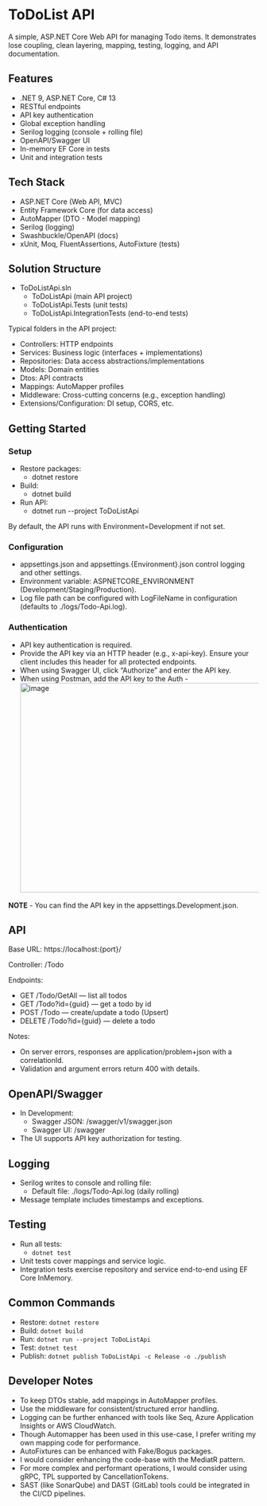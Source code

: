 # ToDoList API

A simple, ASP.NET Core Web API for managing Todo items. It demonstrates lose coupling, clean layering, mapping, testing, logging, and API documentation.

## Features

- .NET 9, ASP.NET Core, C# 13
- RESTful endpoints
- API key authentication
- Global exception handling
- Serilog logging (console + rolling file)
- OpenAPI/Swagger UI
- In-memory EF Core in tests
- Unit and integration tests

## Tech Stack

- ASP.NET Core (Web API, MVC)
- Entity Framework Core (for data access)
- AutoMapper (DTO - Model mapping)
- Serilog (logging)
- Swashbuckle/OpenAPI (docs)
- xUnit, Moq, FluentAssertions, AutoFixture (tests)

## Solution Structure

- ToDoListApi.sln
  - ToDoListApi (main API project)
  - ToDoListApi.Tests (unit tests)
  - ToDoListApi.IntegrationTests (end-to-end tests)

Typical folders in the API project:
- Controllers: HTTP endpoints
- Services: Business logic (interfaces + implementations)
- Repositories: Data access abstractions/implementations
- Models: Domain entities
- Dtos: API contracts
- Mappings: AutoMapper profiles
- Middleware: Cross-cutting concerns (e.g., exception handling)
- Extensions/Configuration: DI setup, CORS, etc.

## Getting Started

### Setup

- Restore packages:
  - dotnet restore
- Build:
  - dotnet build
- Run API:
  - dotnet run --project ToDoListApi

By default, the API runs with Environment=Development if not set.

### Configuration

- appsettings.json and appsettings.{Environment}.json control logging and other settings.
- Environment variable: ASPNETCORE_ENVIRONMENT (Development/Staging/Production).
- Log file path can be configured with LogFileName in configuration (defaults to ./logs/Todo-Api.log).

### Authentication

- API key authentication is required.
- Provide the API key via an HTTP header (e.g., x-api-key). Ensure your client includes this header for all protected endpoints.
- When using Swagger UI, click “Authorize” and enter the API key.
- When using Postman, add the API key to the Auth - <img width="536" height="421" alt="image" src="https://github.com/user-attachments/assets/c0b6742a-4808-40c8-9a80-cafaa86f7410" />


**NOTE** - You can find the API key in the appsettings.Development.json.

## API

Base URL: https://localhost:{port}/

Controller: /Todo

Endpoints:
- GET /Todo/GetAll — list all todos
- GET /Todo?id={guid} — get a todo by id
- POST /Todo — create/update a todo (Upsert)
- DELETE /Todo?id={guid} — delete a todo

Notes:
- On server errors, responses are application/problem+json with a correlationId.
- Validation and argument errors return 400 with details.

## OpenAPI/Swagger

- In Development:
  - Swagger JSON: /swagger/v1/swagger.json
  - Swagger UI: /swagger
- The UI supports API key authorization for testing.

## Logging

- Serilog writes to console and rolling file:
  - Default file: ./logs/Todo-Api.log (daily rolling)
- Message template includes timestamps and exceptions.

## Testing

- Run all tests:
  - `dotnet test`
- Unit tests cover mappings and service logic.
- Integration tests exercise repository and service end-to-end using EF Core InMemory.

## Common Commands

- Restore: `dotnet restore`
- Build: `dotnet build`
- Run: `dotnet run --project ToDoListApi`
- Test: `dotnet test`
- Publish: `dotnet publish ToDoListApi -c Release -o ./publish`


## Developer Notes

- To keep DTOs stable, add mappings in AutoMapper profiles.
- Use the middleware for consistent/structured error handling.
- Logging can be further enhanced with tools like Seq, Azure Application Insights or AWS CloudWatch.
- Though Automapper has been used in this use-case, I prefer writing my own mapping code for performance.
- AutoFixtures can be enhanced with Fake/Bogus packages.
- I would consider enhancing the code-base with the MediatR pattern.
- For more complex and performant operations, I would consider using gRPC, TPL supported by CancellationTokens.
- SAST (like SonarQube) and DAST (GitLab) tools could be integrated in the CI/CD pipelines.


